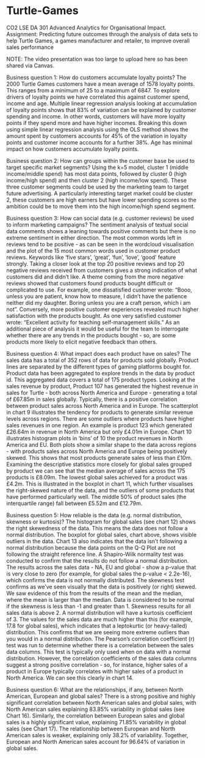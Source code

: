 # Turtle-Games

CO2 LSE DA 301 Advanced Analytics for Organisational Impact. Assignment: Predicting future outcomes through the analysis of data sets to help Turtle Games, a games manufacturer and retailer, to improve overall sales performance

NOTE: The video presentation was too large to upload here so has been shared via Canvas.

Business question 1: How do customers accumulate loyalty points? The 2000 Turtle Games customers have a mean average of 1578 loyalty points. This ranges from a minimum of 25 to a maximum of 6847. To explore drivers of loyalty points we have correlated this against customer spend, income and age. Multiple linear regression analysis looking at accumulation of loyalty points shows that 83% of variation can be explained by customer spending and income. In other words, customers will have more loyalty points if they spend more and have higher incomes. Breaking this down using simple linear regression analysis using the OLS method shows the amount spent by customers accounts for 45% of the variation in loyalty points and customer income accounts for a further 38%. Age has minimal impact on how customers accumulate loyalty points.

Business question 2: How can groups within the customer base be used to target specific market segments? Using the k=5 model, cluster 1 (middle income/middle spend) has most data points, followed by cluster 0 (high income/high spend) and then cluster 2 (high income/low spend). These three customer segments could be used by the marketing team to target future advertising. A particularly interesting target market could be cluster 2, these customers are high earners but have lower spending scores so the ambition could be to move them into the high income/high spend segment.

Business question 3: How can social data (e.g. customer reviews) be used to inform marketing campaigns? The sentiment analysis of textual social data comments shows a leaning towards positive comments but there is no extreme sentiment in either direction. The most common words left in reviews tend to be positive - as can be seen in the wordcloud visualisation and the plot of the 15 most common words used in customer product reviews. Keywords like ‘five stars’, ‘great’, ‘fun’, ‘love’, ‘good’ feature strongly. Taking a closer look at the top 20 positive reviews and top 20 negative reviews received from customers gives a strong indication of what customers did and didn’t like. A theme coming from the more negative reviews showed that customers found products bought difficult or complicated to use. For example, one dissatisfied customer wrote: “Booo, unless you are patient, know how to measure, I didn’t have the patience neither did my daughter. Boring unless you are a craft person, which i am not”. Conversely, more positive customer experiences revealed much higher satisfaction with the products bought. As one very satisfied customer wrote: “Excellent activity for teaching self-management skills.” As an additional piece of analysis it would be useful for the team to interrogate whether there are any trends in the products bought - so, are some products more likely to elicit negative feedback than others.

Business question 4: What impact does each product have on sales?
The sales data has a total of 352 rows of data for products sold globally. Product lines are separated by the different types of gaming platforms bought for. Product data has been aggregated to explore trends in the data by product id. This aggregated data covers a total of 175 product types. Looking at the sales revenue by product, Product 107 has generated the highest revenue in sales for Turtle - both across North America and Europe - generating a total of £67.85m in sales globally. Typically, there is a positive correlation between product sales across North America and in Europe. The scatterplot in chart 9 illustrates the tendency for products to generate similar revenue levels across regions. There are some outliers where products have higher sales revenues in one region. An example is product 123 which generated £26.64m in revenue in North America but only £4.01m in Europe. Chart 10 illustrates histogram plots in ‘bins’ of 10 the product revenues in North America and EU. Both plots show a similar shape to the data across regions - with products sales across North America and Europe being positively skewed. This shows that most products generate sales of less than £10m. Examining the descriptive statistics more closely for global sales grouped by product we can see that the median average of sales across the 175 products is £8.09m. The lowest global sales achieved for a product was £4.2m. This is illustrated in the boxplot in chart 11, which further visualises the right-skewed nature of the data, and the outliers of some products that have performed particularly well. The middle 50% of product sales (the interquartile range) fall between £5.52m and £12.79m.

Business question 5: How reliable is the data (e.g. normal distribution, skewness or kurtosis)?
The histogram for global sales (see chart 12) shows the right skewedness of the data. This means the data does not follow a normal distribution. The boxplot for global sales, chart above, shows visible outliers in the data. Chart 13 also indicates that the data isn’t following a normal distribution because the data points on the Q-Q Plot are not following the straight reference line. A Shapiro-Wilk normality test was conducted to confirm that the results do not follow a normal distribution. The results across the sales data - NA, EU and global - show a p-value that is very close to zero (for example, for global sales the p-value < 2.2e-16), which confirms the data is not normally distributed. The skewness test confirms as we’ve seen visually that the data is positively (or right) skewed. We saw evidence of this from the results of the mean and the median, where the mean is larger than the median. Data is considered to be normal if the skewness is less than -1 and greater than 1. Skewness results for all sales data is above 2. A normal distribution will have a kurtosis coefficient of 3. The values for the sales data are much higher than this (for example, 17.8 for global sales), which indicates that a leptokurtic (or heavy-tailed) distribution. This confirms that we are seeing more extreme outliers than you would in a normal distribution. The Pearson’s correlation coefficient (r) test was run to determine whether there is a correlation between the sales data columns. This test is typically only used when on data with a normal distribution. However, the correlation coefficients of the sales data columns suggest a strong positive correlation - so, for instance, higher sales of a product in Europe typically correlates with higher sales of a product in North America. We can see this clearly in chart 14.


Business question 6: What are the relationships, if any, between North American, European and global sales?
There is a strong positive and highly significant correlation between North American sales and global sales, with North American sales explaining 83.85% variability in global sales (see Chart 16). Similarly, the correlation between European sales and global sales is a highly significant value, explaining 71.85% variability in global sales (see Chart 17). The relationship between European and North American sales is weaker, explaining only 38.2% of variability. Together, European and North American sales account for 96.64% of variation in global sales.

